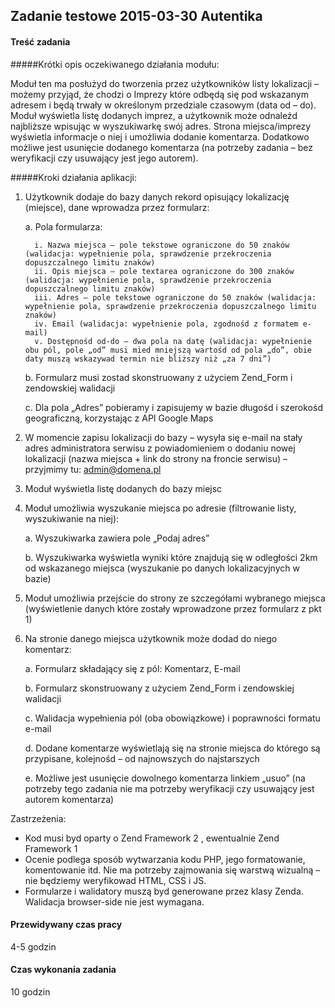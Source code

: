 ## Zadanie testowe 2015-03-30 Autentika

#### Treść zadania

#####Krótki opis oczekiwanego działania modułu:

Moduł ten ma posłużyd do tworzenia przez użytkowników listy lokalizacji – możemy przyjąd, że chodzi o Imprezy które odbędą się pod wskazanym adresem i będą trwały w określonym przedziale
czasowym (data od – do). Moduł wyświetla listę dodanych imprez, a użytkownik może odnaleźd najbliższe wpisując w wyszukiwarkę swój adres.
Strona miejsca/imprezy wyświetla informacje o niej i umożliwia dodanie komentarza. Dodatkowo możliwe jest usunięcie dodanego komentarza (na potrzeby zadania – bez weryfikacji czy usuwający jest jego autorem).

#####Kroki działania aplikacji:
1. Użytkownik dodaje do bazy danych rekord opisujący lokalizację (miejsce), dane wprowadza przez formularz:
    
    a. Pola formularza:

         i. Nazwa miejsca – pole tekstowe ograniczone do 50 znaków (walidacja: wypełnienie pola, sprawdzenie przekroczenia dopuszczalnego limitu znaków)
         ii. Opis miejsca – pole textarea ograniczone do 300 znaków (walidacja: wypełnienie pola, sprawdzenie przekroczenia dopuszczalnego limitu znaków)
         iii. Adres – pole tekstowe ograniczone do 50 znaków (walidacja: wypełnienie pola, sprawdzenie przekroczenia dopuszczalnego limitu znaków)
         iv. Email (walidacja: wypełnienie pola, zgodnośd z formatem e-mail)
         v. Dostępnośd od-do – dwa pola na datę (walidacja: wypełnienie obu pól, pole „od” musi mied mniejszą wartośd od pola „do”, obie daty muszą wskazywad termin nie bliższy niż „za 7 dni”)
    b. Formularz musi zostad skonstruowany z użyciem Zend_Form i zendowskiej walidacji

    c. Dla pola „Adres” pobieramy i zapisujemy w bazie długośd i szerokośd geograficzną, korzystając z API Google Maps

2. W momencie zapisu lokalizacji do bazy – wysyła się e-mail na stały adres administratora serwisu z powiadomieniem o dodaniu nowej lokalizacji (nazwa miejsca + link do strony na froncie serwisu) – przyjmimy tu: admin@domena.pl

3. Moduł wyświetla listę dodanych do bazy miejsc

4. Moduł umożliwia wyszukanie miejsca po adresie (filtrowanie listy, wyszukiwanie na niej):

    a. Wyszukiwarka zawiera pole „Podaj adres”

    b. Wyszukiwarka wyświetla wyniki które znajdują się w odległości 2km od wskazanego miejsca (wyszukanie po danych lokalizacyjnych w bazie)
	
5. Moduł umożliwia przejście do strony ze szczegółami wybranego miejsca (wyświetlenie danych które zostały wprowadzone przez formularz z pkt 1)

6. Na stronie danego miejsca użytkownik może dodad do niego komentarz:

    a. Formularz składający się z pól: Komentarz, E-mail

    b. Formularz skonstruowany z użyciem Zend_Form i zendowskiej walidacji

    c. Walidacja wypełnienia pól (oba obowiązkowe) i poprawności formatu e-mail

    d. Dodane komentarze wyświetlają się na stronie miejsca do którego są przypisane, kolejnośd – od najnowszych do najstarszych

    e. Możliwe jest usunięcie dowolnego komentarza linkiem „usuo” (na potrzeby tego zadania nie ma potrzeby weryfikacji czy usuwający jest autorem komentarza)

Zastrzeżenia:

* Kod musi byd oparty o Zend Framework 2 , ewentualnie Zend Framework 1
* Ocenie podlega sposób wytwarzania kodu PHP, jego formatowanie, komentowanie itd. Nie ma potrzeby zajmowania się warstwą wizualną – nie będziemy weryfikowad HTML, CSS i JS.
* Formularze i walidatory muszą byd generowane przez klasy Zenda. Walidacja browser-side nie jest wymagana.


#### Przewidywany czas pracy

4-5 godzin

#### Czas wykonania zadania

10 godzin